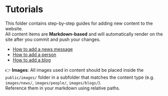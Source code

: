 # Tutorials

This folder contains step-by-step guides for adding new content to the website.  
All content items are **Markdown-based** and will automatically render on the site after you commit and push your changes.

- [How to add a news message](add-news.md)
- [How to add a person](add-person.md)
- [How to add a blog](add-blog.md)

👉 **Images**: 
All images used in content should be placed inside the `public/images/` folder in a subfolder that matches the content type (e.g. `images/news/`, `images/people/`, `images/blogs/`).  
Reference them in your markdown using relative paths.
